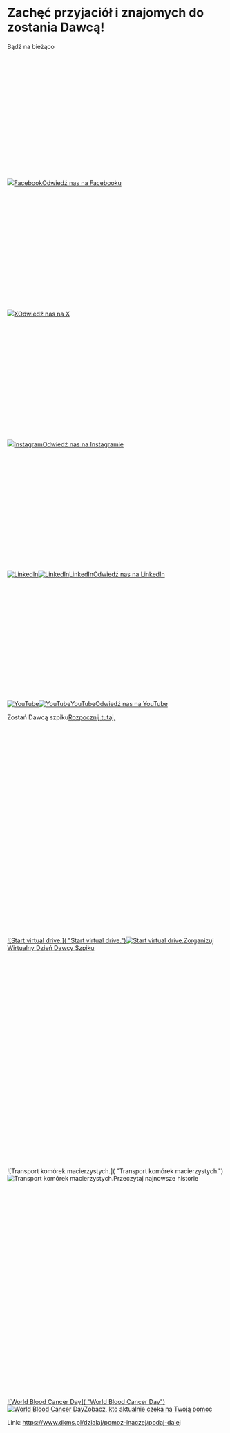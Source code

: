 # Zachęć przyjaciół i znajomych do zostania Dawcą!

Bądź na bieżąco


[![](data:image/svg+xml;charset=utf-8,%3Csvg%20height='450'%20width='800'%20xmlns='http://www.w3.org/2000/svg'%20version='1.1'%3E%3C/svg%3E)![]()![](https://assets-eu-01.kc-usercontent.com:443/bed48093-082e-0109-4b5f-7bdadab5eedd/7f2c8803-8032-4220-bc1e-8c17aef85ff3/dkms-socialmedia-facebook.png?w=800&h=450&auto=format&lossless=true&fit=cover)Facebook](https://www.facebook.com/fundacja.dkms.polska/)[Odwiedź nas na Facebooku](https://www.facebook.com/fundacja.dkms.polska/)[![](data:image/svg+xml;charset=utf-8,%3Csvg%20height='450'%20width='800'%20xmlns='http://www.w3.org/2000/svg'%20version='1.1'%3E%3C/svg%3E)![]()![](https://assets-eu-01.kc-usercontent.com:443/bed48093-082e-0109-4b5f-7bdadab5eedd/9f9d552a-ad11-4be5-88a2-6baf52f78dd2/a-illustration-social-X.png?w=800&h=450&auto=format&lossless=true&fit=cover)X](https://twitter.com/dkms_pl)[Odwiedź nas na X](https://twitter.com/dkms_pl)[![](data:image/svg+xml;charset=utf-8,%3Csvg%20height='450'%20width='800'%20xmlns='http://www.w3.org/2000/svg'%20version='1.1'%3E%3C/svg%3E)![]()![](https://assets-eu-01.kc-usercontent.com:443/bed48093-082e-0109-4b5f-7bdadab5eedd/18da138c-dac6-486f-b5b8-faed9a793c18/dkms-socialmedia-instagram.jpg?w=800&h=450&auto=format&lossless=true&fit=cover)Instagram](https://www.instagram.com/dkms_pl)[Odwiedź nas na Instagramie](https://www.instagram.com/dkms_pl)[![](data:image/svg+xml;charset=utf-8,%3Csvg%20height='450'%20width='800'%20xmlns='http://www.w3.org/2000/svg'%20version='1.1'%3E%3C/svg%3E)![LinkedIn]( "LinkedIn")![LinkedIn](https://assets-eu-01.kc-usercontent.com:443/bed48093-082e-0109-4b5f-7bdadab5eedd/16bdbd2c-3183-4355-9e36-46746551f794/dkms-socialmedia-linkedin.png?w=800&h=450&auto=format&lossless=true&fit=cover "LinkedIn")LinkedIn](https://www.linkedin.com/company/fundacja-dkms/)[Odwiedź nas na LinkedIn](https://www.linkedin.com/company/fundacja-dkms/)[![](data:image/svg+xml;charset=utf-8,%3Csvg%20height='450'%20width='800'%20xmlns='http://www.w3.org/2000/svg'%20version='1.1'%3E%3C/svg%3E)![YouTube]( "YouTube")![YouTube](https://assets-eu-01.kc-usercontent.com:443/bed48093-082e-0109-4b5f-7bdadab5eedd/2d7fcc63-26d8-4920-9a7c-85582a1f4f91/dkms-socialmedia-youtube.jpg?w=800&h=450&auto=format&lossless=true&fit=cover "YouTube")YouTube](https://www.youtube.com/user/DKMSPolska)[Odwiedź nas na YouTube](https://www.youtube.com/user/DKMSPolska)
  



Zostań Dawcą szpiku[Rozpocznij tutaj.](/zarejestruj-sie-teraz "Zarejestruj sie teraz")
[![](data:image/svg+xml;charset=utf-8,%3Csvg%20height='500'%20width='500'%20xmlns='http://www.w3.org/2000/svg'%20version='1.1'%3E%3C/svg%3E)![Start virtual drive.]( "Start virtual drive.")![Start virtual drive.](https://assets-eu-01.kc-usercontent.com:443/bed48093-082e-0109-4b5f-7bdadab5eedd/8a788977-93ea-497b-9c88-ce4f55363784/hands.jpg?w=500&h=500&auto=format&lossless=true&fit=clip "Start virtual drive.")Zorganizuj Wirtualny Dzień Dawcy Szpiku](/dzialaj/wirtualne-dni-dawcy "Wirtualne Dni Dawcy")![](data:image/svg+xml;charset=utf-8,%3Csvg%20height='500'%20width='500'%20xmlns='http://www.w3.org/2000/svg'%20version='1.1'%3E%3C/svg%3E)![Transport komórek macierzystych.]( "Transport komórek macierzystych.")![Transport komórek macierzystych.](https://assets-eu-01.kc-usercontent.com:443/bed48093-082e-0109-4b5f-7bdadab5eedd/965bab2d-9ae8-4897-a004-d1fb7196f3d8/gwr_workshop_2.jpg?w=500&h=500&auto=format&lossless=true&fit=clip "Transport komórek macierzystych.")Przeczytaj najnowsze historie[![](data:image/svg+xml;charset=utf-8,%3Csvg%20height='500'%20width='500'%20xmlns='http://www.w3.org/2000/svg'%20version='1.1'%3E%3C/svg%3E)![World Blood Cancer Day]( "World Blood Cancer Day")![World Blood Cancer Day](https://assets-eu-01.kc-usercontent.com:443/bed48093-082e-0109-4b5f-7bdadab5eedd/41f7bbb2-34ae-4d25-a60a-a7a3a48e0f49/img_slider_03.jpg?w=500&h=500&auto=format&lossless=true&fit=clip "World Blood Cancer Day")Zobacz, kto aktualnie czeka na Twoją pomoc](/dzialaj/dolacz-do-akcji "Dołącz do akcji")

Link: https://www.dkms.pl/dzialaj/pomoz-inaczej/podaj-dalej

